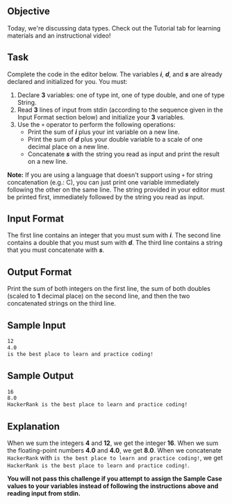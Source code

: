 ## Objective

Today, we're discussing data types. Check out the Tutorial tab for learning materials and an instructional video!

## Task

Complete the code in the editor below. The variables _**i**_, _**d**_, and _**s**_ are already declared and initialized for you. You must:

1. Declare **3** variables: one of type int, one of type double, and one of type String.
2. Read **3** lines of input from stdin (according to the sequence given in the Input Format section below) and initialize your **3** variables.
3. Use the `+` operator to perform the following operations:
    * Print the sum of _**i**_ plus your int variable on a new line.
    * Print the sum of _**d**_ plus your double variable to a scale of one decimal place on a new line.
    * Concatenate _**s**_ with the string you read as input and print the result on a new line.

**Note:** If you are using a language that doesn't support using `+` for string concatenation (e.g.: C), you can just print one variable immediately following the other on the same line. The string provided in your editor must be printed first, immediately followed by the string you read as input.

## Input Format

The first line contains an integer that you must sum with _**i**_.
The second line contains a double that you must sum with _**d**_.
The third line contains a string that you must concatenate with _**s**_.

## Output Format

Print the sum of both integers on the first line, the sum of both doubles (scaled to **1** decimal place) on the second line, and then the two concatenated strings on the third line.

## Sample Input

```bash
12
4.0
is the best place to learn and practice coding!
```

## Sample Output

```bash
16
8.0
HackerRank is the best place to learn and practice coding!
```

## Explanation

When we sum the integers **4** and **12**, we get the integer **16**.
When we sum the floating-point numbers **4.0** and **4.0**, we get **8.0**.
When we concatenate `HackerRank` with `is the best place to learn and practice coding!`, we get `HackerRank is the best place to learn and practice coding!`.

**You will not pass this challenge if you attempt to assign the Sample Case values to your variables instead of following the instructions above and reading input from stdin.**
